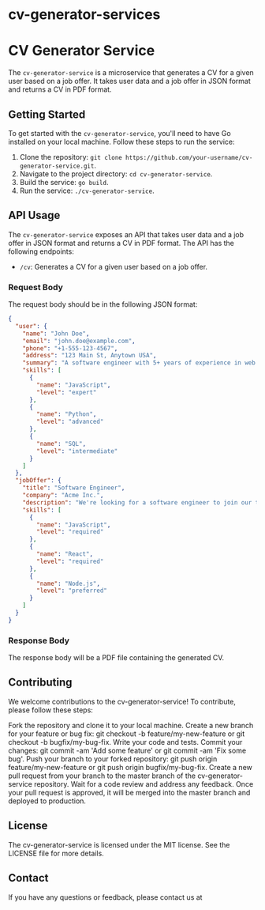 # cv-generator-services
# CV Generator Service

The `cv-generator-service` is a microservice that generates a CV for a given user based on a job offer. It takes user data and a job offer in JSON format and returns a CV in PDF format.

## Getting Started

To get started with the `cv-generator-service`, you'll need to have Go installed on your local machine. Follow these steps to run the service:

1. Clone the repository: `git clone https://github.com/your-username/cv-generator-service.git`.
2. Navigate to the project directory: `cd cv-generator-service`.
3. Build the service: `go build`.
4. Run the service: `./cv-generator-service`.

## API Usage

The `cv-generator-service` exposes an API that takes user data and a job offer in JSON format and returns a CV in PDF format. The API has the following endpoints:

* `/cv`: Generates a CV for a given user based on a job offer.

### Request Body

The request body should be in the following JSON format:

```json
{
  "user": {
    "name": "John Doe",
    "email": "john.doe@example.com",
    "phone": "+1-555-123-4567",
    "address": "123 Main St, Anytown USA",
    "summary": "A software engineer with 5+ years of experience in web development.",
    "skills": [
      {
        "name": "JavaScript",
        "level": "expert"
      },
      {
        "name": "Python",
        "level": "advanced"
      },
      {
        "name": "SQL",
        "level": "intermediate"
      }
    ]
  },
  "jobOffer": {
    "title": "Software Engineer",
    "company": "Acme Inc.",
    "description": "We're looking for a software engineer to join our team.",
    "skills": [
      {
        "name": "JavaScript",
        "level": "required"
      },
      {
        "name": "React",
        "level": "required"
      },
      {
        "name": "Node.js",
        "level": "preferred"
      }
    ]
  }
}
```

### Response Body
The response body will be a PDF file containing the generated CV.

## Contributing
We welcome contributions to the cv-generator-service! To contribute, please follow these steps:

Fork the repository and clone it to your local machine.
Create a new branch for your feature or bug fix: git checkout -b feature/my-new-feature or git checkout -b bugfix/my-bug-fix.
Write your code and tests.
Commit your changes: git commit -am 'Add some feature' or git commit -am 'Fix some bug'.
Push your branch to your forked repository: git push origin feature/my-new-feature or git push origin bugfix/my-bug-fix.
Create a new pull request from your branch to the master branch of the cv-generator-service repository.
Wait for a code review and address any feedback.
Once your pull request is approved, it will be merged into the master branch and deployed to production.
## License
The cv-generator-service is licensed under the MIT license. See the LICENSE file for more details.

## Contact
If you have any questions or feedback, please contact us at 
